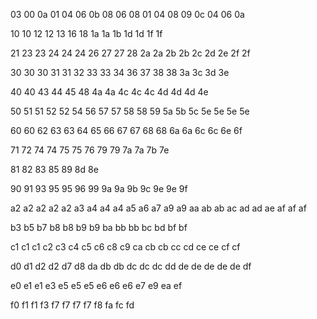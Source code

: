 03
00  0a
01
04  06  0b
08
06  08
01
04  08  09  0c
04
06  0a


10  10
12  12
13
16
18
1a  1a
1b
1d  1d
1f  1f

21
23  23
24  24  24
26
27  27
28
2a  2a
2b  2b
2c
2d
2e
2f  2f

30  30  30
31  31
32
33  33
34
36
37
38  38
3a
3c
3d
3e

40  40
43
44
45
48
4a  4a
4c  4c  4c
4d  4d  4d
4e

50
51	51
52  52
54
56
57  57
58	58
59
5a
5b
5c
5e  5e	5e	5e

60  60
62
63
63
64
65
66
67	67
68  68
6a  6a
6c
6c
6e
6f

71
72
74	74
75  75
76
79	79
7a  7a
7b
7e

81
82
83
85
89
8d
8e

90
91
93
95  95
96
99
9a  9a
9b
9c
9e  9e
9f

a2  a2  a2	a2  a2
a3
a4	a4	a4
a5
a6
a7
a9	a9
aa
ab  ab
ac
ad	ad
ae
af	af	af

b3
b5
b7
b8	b8
b9	b9
ba
bb  bb
bc
bd
bf	bf

c1	c1  c1
c2
c3
c4
c5
c6
c8
c9
ca
cb	cb
cc
cd
ce	ce
cf	cf

d0
d1
d2  d2
d7
d8
da
db	db
dc	dc	dc
dd
de	de	de	de	de
df

e0
e1	e1
e3
e5	e5	e5
e6	e6  e6
e7
e9
ea
ef

f0
f1	f1
f3
f7	f7  f7	f7
f8
fa
fc
fd
